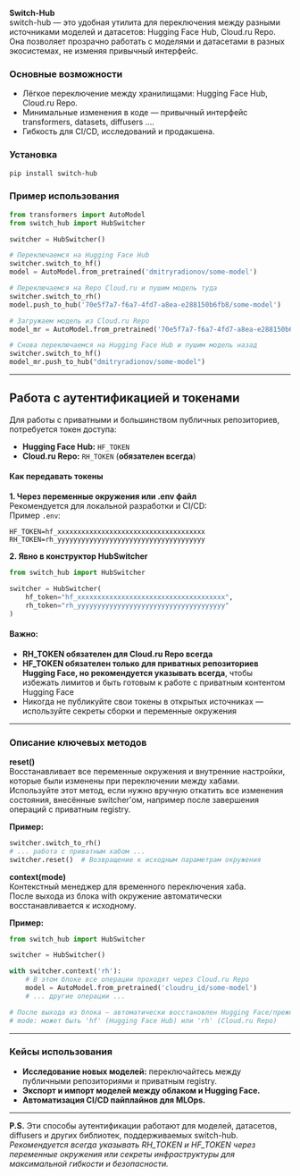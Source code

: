 **Switch-Hub**  
switch-hub — это удобная утилита для переключения между разными источниками моделей и датасетов: Hugging Face Hub,
Cloud.ru Repo. Она позволяет прозрачно работать с моделями и датасетами в разных экосистемах, не изменяя привычный
интерфейс.

### Основные возможности

- Лёгкое переключение между хранилищами: Hugging Face Hub, Cloud.ru Repo.
- Минимальные изменения в коде — привычный интерфейс transformers, datasets, diffusers ....
- Гибкость для CI/CD, исследований и продакшена.

### Установка

```bash
pip install switch-hub
```

### Пример использования

```python
from transformers import AutoModel
from switch_hub import HubSwitcher

switcher = HubSwitcher()

# Переключаемся на Hugging Face Hub
switcher.switch_to_hf()
model = AutoModel.from_pretrained('dmitryradionov/some-model')

# Переключаемся на Repo Cloud.ru и пушим модель туда
switcher.switch_to_rh()
model.push_to_hub('70e5f7a7-f6a7-4fd7-a8ea-e288150b6fb8/some-model')

# Загружаем модель из Cloud.ru Repo 
model_mr = AutoModel.from_pretrained('70e5f7a7-f6a7-4fd7-a8ea-e288150b6fb8/some-model')

# Снова переключаемся на Hugging Face Hub и пушим модель назад
switcher.switch_to_hf()
model_mr.push_to_hub("dmitryradionov/some-model")
```

---

## Работа с аутентификацией и токенами

Для работы с приватными и большинством публичных репозиториев, потребуется токен доступа:

- **Hugging Face Hub:** `HF_TOKEN`
- **Cloud.ru Repo:** `RH_TOKEN` (**обязателен всегда**)

#### Как передавать токены

**1. Через переменные окружения или .env файл**  
Рекомендуется для локальной разработки и CI/CD:  
Пример `.env`:

```dotenv
HF_TOKEN=hf_xxxxxxxxxxxxxxxxxxxxxxxxxxxxxxxxxxxxx
RH_TOKEN=rh_yyyyyyyyyyyyyyyyyyyyyyyyyyyyyyyyyyyyy
```

**2. Явно в конструктор HubSwitcher**

```python
from switch_hub import HubSwitcher

switcher = HubSwitcher(
    hf_token="hf_xxxxxxxxxxxxxxxxxxxxxxxxxxxxxxxxxxxxx",
    rh_token="rh_yyyyyyyyyyyyyyyyyyyyyyyyyyyyyyyyyyyyy"
)
```

#### Важно:

- **RH_TOKEN обязателен для Cloud.ru Repo всегда**
- **HF_TOKEN обязателен только для приватных репозиториев Hugging Face, но рекомендуется указывать всегда**, чтобы
  избежать лимитов и быть готовым к работе с приватным контентом Hugging Face
- Никогда не публикуйте свои токены в открытых источниках — используйте секреты сборки и переменные окружения

---

### Описание ключевых методов

**reset()**  
Восстанавливает все переменные окружения и внутренние настройки, которые были изменены при переключении между хабами.
Используйте этот метод, если нужно вручную откатить все изменения состояния, внесённые switcher'ом, например после
завершения операций с приватным registry.

**Пример:**

```python
switcher.switch_to_rh()
# ... работа с приватным хабом ...
switcher.reset()  # Возвращение к исходным параметрам окружения
```

**context(mode)**  
Контекстный менеджер для временного переключения хаба.  
После выхода из блока with окружение автоматически восстанавливается к исходному.

**Пример:**

```python
from switch_hub import HubSwitcher

switcher = HubSwitcher()

with switcher.context('rh'):
    # В этом блоке все операции проходят через Cloud.ru Repo
    model = AutoModel.from_pretrained('cloudru_id/some-model')
    # ... другие операции ...

# После выхода из блока — автоматически восстановлен Hugging Face/прежний хаб
# mode: может быть 'hf' (Hugging Face Hub) или 'rh' (Cloud.ru Repo)
```

---

### Кейсы использования

- **Исследование новых моделей:** переключайтесь между публичными репозиториями и приватным registry.
- **Экспорт и импорт моделей между облаком и Hugging Face.**
- **Автоматизация CI/CD пайплайнов для MLOps.**

---

**P.S.** Эти способы аутентификации работают для моделей, датасетов, diffusers и других библиотек, поддерживаемых
switch-hub.  
_Рекомендуется всегда указывать RH_TOKEN и HF_TOKEN через переменные окружения или секреты инфраструктуры для
максимальной гибкости и безопасности._